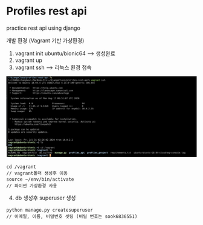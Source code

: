 # Profiles rest api

practice rest api using django

개발 환경 (Vagrant 기반 가상환경)
1. vagrant init ubuntu/bionic64 --> 생성완료 
2. vagrant up
3. vagrant ssh --> 리눅스 환경 접속 

![캡쳐 terminal](./image.png)

```
cd /vagrant 
// vagrant폴더 생성후 이동 
source ~/env/bin/activate 
// 파이썬 가상환경 사용
```
4. db 생성후 superuser 생성
```shell script
python manage.py createsuperuser 
// 이메일, 이름, 비밀번호 셋팅 (비밀 번호는 sook6836551)
```


